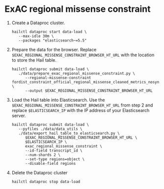 # ExAC regional missense constraint

1. Create a Dataproc cluster.

   ```shell
   hailctl dataproc start data-load \
      --max-idle 30m \
      --packages "elasticsearch~=5.5"
   ```

2. Prepare the data for the browser. Replace `$EXAC_REGIONAL_MISSENSE_CONSTRAINT_BROWSER_HT_URL`
   with the location to store the Hail table.

   ```shell
   hailctl dataproc submit data-load \
      ./data/prepare_exac_regional_missense_constraint.py \
         --regional-missense-constraint fordist_constraint_official_regional_missense_cleaned_metrics_nosynoutliers.txt \
         --output $EXAC_REGIONAL_MISSENSE_CONSTRAINT_BROWSER_HT_URL
   ```

3. Load the Hail table into Elasticsearch. Use the `$EXAC_REGIONAL_MISSENSE_CONSTRAINT_BROWSER_HT_URL`
   from step 2 and replace `$ELASTICSEARCH_IP` with the IP address of your Elasticsearch server.

   ```shell
   hailctl dataproc submit data-load \
      --pyfiles ./data/data_utils \
      ./data/export_hail_table_to_elasticsearch.py \
         $EXAC_REGIONAL_MISSENSE_CONSTRAINT_BROWSER_HT_URL \
         $ELASTICSEARCH_IP \
         exac_regional_missense_constraint \
         --id-field transcript_id \
         --num-shards 2 \
         --set-type regions=object \
         --disable-field regions

   ```

4. Delete the Dataproc cluster

   ```shell
   hailctl dataproc stop data-load
   ```
